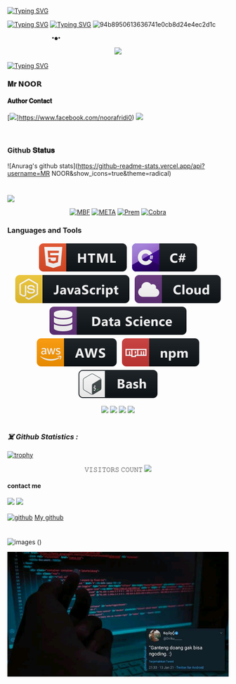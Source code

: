 [![Typing SVG](https://readme-typing-svg.herokuapp.com?font=Cool&color=%23F7671C&center=true&vCenter=true&lines=Ⓞ︎Ⓦ︎Ⓝ︎Ⓔ︎Ⓡ︎+𝗠𝗿+𝗡𝗢𝗢𝗥)](https://git.io/typing-svg)


[![Typing SVG](https://readme-typing-svg.herokuapp.com?font=Cool&color=%23F7671C&center=true&vCenter=true&lines=WELCOME+TO+MY+WORLD+)](https://git.io/typing-svg)
 [![Typing SVG](https://readme-typing-svg.herokuapp.com?font=Cool&color=%239766FF&center=true&vCenter=true&lines=HaxooR+Evil+THE+BRAND+!;HATERX+MAKES+MEH+FAMOUS+)](https://git.io/typing-svg)
![94b8950613636741e0cb8d24e4ec2d1c](https://user-images.githubusercontent.com/72184388/115982559-89883200-a5b5-11eb-8b23-10b9099f5d68.gif)

 
                  •●•
   </p>

<p align="center">
<img src="https://giffiles.alphacoders.com/120/120248.gif">
</p>
<p align="center">

[![Typing SVG](https://readme-typing-svg.herokuapp.com?font=Cool&color=%23F7671C&center=true&vCenter=true&lines=FUCK+LOL+🖕🏼+🖕🏼+%3A)](https://git.io/typing-svg)
### 𝐌𝐫  𝗡𝗢𝗢𝗥
#### 𝐀𝐮𝐭𝐡𝐨𝐫 𝐂𝐨𝐧𝐭𝐚𝐜𝐭 
[![](https://img.shields.io/badge/Facebook-blue?logo=Facebook&logoColor=blue&labelColor=black)]https://www.facebook.com/noorafridi0)
[![](https://img.shields.io/badge/Whatsapp-CHAT-red?logo=Whatsapp&logoColor=Brightgreen&labelColor=night)](https://wa.me/994401850?text=Asalamualaikum+Bro) <br><br>
#
### Github 𝐒𝐭𝐚𝐭𝐮𝐬
![Anurag's github stats](https://github-readme-stats.vercel.app/api?username=MR NOOR&show_icons=true&theme=radical)<br>
#
<img align="center" src="https://github-readme-stats.anuraghazra1.vercel.app/api/top-langs/?username=MrNoor&layout=compact&theme=chartreuse-dark" />

<p align="center">
<a href="https://github.com/NOOR-EH/MBF"><img title="MBF" src="https://github-readme-stats.vercel.app/api/pin/?username=NOOR-EH&repo=MBF&theme=vision-friendly-dark"></a>
<a href="https://github.com/NOOR-EH/META"><img title="META" src="https://github-readme-stats.vercel.app/api/pin/?username=NOOR-EH&repo=META&theme=dark"></a>
<a href="https://github.com/NOOR-EH/Prem"><img title="Prem" src="https://github-readme-stats.vercel.app/api/pin/?username=NOOR-EH&repo=Prem&theme=vision-friendly-dark"></a>
 <a href="https://github.com/NOOR-EH/Cobra"><img title="Cobra" src="https://github-readme-stats.vercel.app/api/pin/?username=NOOR-EH&repo=Cobra&theme=tokyonight"></a>


### Languages and Tools
</p>

<p align="center">
<img src="https://raw.githubusercontent.com/8bithemant/8bithemant/master/svg/dev/languages/html.svg" alt="Twitter" style="vertical-align:top; margin:4px"> <img src="https://raw.githubusercontent.com/8bithemant/8bithemant/master/svg/dev/languages/csharp.svg"alt="Twitter" style="vertical-align:top; margin:4px"> <img src="https://raw.githubusercontent.com/8bithemant/8bithemant/master/svg/dev/languages/js.svg" alt="Twitter" style="vertical-align:top; margin:4px"> <img src="https://raw.githubusercontent.com/8bithemant/8bithemant/master/svg/dev/misc/cloud.svg" alt="Twitter" style="vertical-align:top; margin:4px"> <img src="https://raw.githubusercontent.com/8bithemant/8bithemant/master/svg/dev/misc/datascience.svg" alt="Twitter" style="vertical-align:top; margin:4px"> <img src="https://raw.githubusercontent.com/8bithemant/8bithemant/master/svg/dev/services/aws.svg" alt="Twitter" style="vertical-align:top; margin:4px"> <img src="https://raw.githubusercontent.com/8bithemant/8bithemant/master/svg/dev/services/npm.svg" alt="Twitter" style="vertical-align:top; margin:4px"> <img src="https://raw.githubusercontent.com/8bithemant/8bithemant/master/svg/dev/tools/bash.svg" alt="Twitter" style="vertical-align:top; margin:4px">
 </p>
<p align="center">
<code><a href="https://www.python.org/" target="_blank"><img height="50" src="https://www.vectorlogo.zone/logos/python/python-ar21.svg"></a></code>
<code><a href="https://www.linux.org/" target="_blank"><img height="50" src="https://www.vectorlogo.zone/logos/linux/linux-ar21.svg"></a></code>
<code><a href="https://reactjs.org/" target="_blank"><img height="50" src="https://www.vectorlogo.zone/logos/reactjs/reactjs-ar21.svg"></a></code>
<code><a href="https://www.docker.com/" target="_blank"><img height="50" src="https://www.vectorlogo.zone/logos/docker/docker-official.svg"></a></code>
<br/><br/>
</p>

<h3><b><i>☠️ Github Statistics :</i></b></h3>
<a href="https://github.com/NOOR-EH"><img title="trophy" src="https://github-profile-trophy.vercel.app/?username=NOOR-EH&theme=monokai"></a>
</p>  
<p align="center"> 
 𝚅𝙸𝚂𝙸𝚃𝙾𝚁𝚂 𝙲𝙾𝚄𝙽𝚃
 <img src="https://profile-counter.glitch.me/NOOR-EH/count.svg" />
</p>

#### contact me
[![](https://img.shields.io/badge/Facebook-blue?logo=Facebook&logoColor=blue&labelColor=white)](https://www.facebook.com/noorafridi0)
[![](https://img.shields.io/badge/Whatsapp-CHAT-red?logo=Whatsapp&logoColor=Brightgreen&labelColor=white)](https://wa.me/994401850?text=Asalamualaikum+Bro) <br><br>
[<img src='https://cdn.jsdelivr.net/npm/simple-icons@3.0.1/icons/github.svg' alt='github' height='40'>](https://github.com/NOOR-EH) <a href="https://github.com/NOOR-EH">My github</a>  
#
![images ()](https://user-images.githubusercontent.com/79760783/142288494-ad27efef-b287-4eb1-b585-0ffba59895e1.jpeg)

<img src="https://github.com/ROMI-AFRZL/ROMI-AFRZL/blob/main/Ngentod/status_me_status_90e259db678545f49a41faf12e095d58.jpg" width="640" title="Menu" alt="Menu">
 
